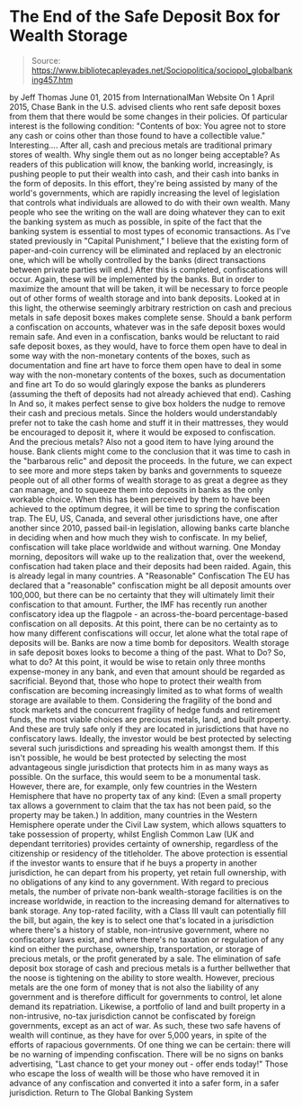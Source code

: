# The End of the Safe Deposit Box for Wealth Storage

> Source: https://www.bibliotecapleyades.net/Sociopolitica/sociopol_globalbanking457.htm

by Jeff Thomas June 01, 2015 from InternationalMan Website
On 1 April 2015, Chase Bank in the U.S. advised clients who rent safe deposit boxes from them that there would be some changes in their policies.
Of particular interest is the following condition:
"Contents of box: You agree not to store any cash or coins other than those found to have a collectible value."
Interesting....
After all, cash and precious metals are traditional primary stores of wealth. Why single them out as no longer being acceptable? As readers of this publication will know, the banking world, increasingly, is pushing people to put their wealth into cash, and their cash into banks in the form of deposits.
In this effort, they're being assisted by many of the world's governments, which are rapidly increasing the level of legislation that controls what individuals are allowed to do with their own wealth. Many people who see the writing on the wall are doing whatever they can to exit the banking system as much as possible, in spite of the fact that the banking system is essential to most types of economic transactions. As I've stated previously in "Capital Punishment," I believe that the existing form of paper-and-coin currency will be eliminated and replaced by an electronic one, which will be wholly controlled by the banks (direct transactions between private parties will end.) After this is completed, confiscations will occur.
Again, these will be implemented by the banks. But in order to maximize the amount that will be taken, it will be necessary to force people out of other forms of wealth storage and into bank deposits. Looked at in this light, the otherwise seemingly arbitrary restriction on cash and precious metals in safe deposit boxes makes complete sense. Should a bank perform a confiscation on accounts, whatever was in the safe deposit boxes would remain safe. And even in a confiscation, banks would be reluctant to raid safe deposit boxes, as they would,
have to force them open have to deal in some way with the non-monetary contents of the boxes, such as documentation and fine art
have to force them open
have to deal in some way with the non-monetary contents of the boxes, such as documentation and fine art
To do so would glaringly expose the banks as plunderers (assuming the theft of deposits had not already achieved that end).
Cashing In And so, it makes perfect sense to give box holders the nudge to remove their cash and precious metals.
Since the holders would understandably prefer not to take the cash home and stuff it in their mattresses, they would be encouraged to deposit it, where it would be exposed to confiscation. And the precious metals?
Also not a good item to have lying around the house. Bank clients might come to the conclusion that it was time to cash in the "barbarous relic" and deposit the proceeds. In the future, we can expect to see more and more steps taken by banks and governments to squeeze people out of all other forms of wealth storage to as great a degree as they can manage, and to squeeze them into deposits in banks as the only workable choice.
When this has been perceived by them to have been achieved to the optimum degree, it will be time to spring the confiscation trap. The EU, US, Canada, and several other jurisdictions have, one after another since 2010, passed bail-in legislation, allowing banks carte blanche in deciding when and how much they wish to confiscate.
In my belief, confiscation will take place worldwide and without warning. One Monday morning, depositors will wake up to the realization that, over the weekend, confiscation had taken place and their deposits had been raided. Again, this is already legal in many countries.
A "Reasonable" Confiscation The EU has declared that a "reasonable" confiscation might be all deposit amounts over 100,000, but there can be no certainty that they will ultimately limit their confiscation to that amount.
Further, the IMF has recently run another confiscatory idea up the flagpole - an across-the-board percentage-based confiscation on all deposits. At this point, there can be no certainty as to how many different confiscations will occur, let alone what the total rape of deposits will be. Banks are now a time bomb for depositors.
Wealth storage in safe deposit boxes looks to become a thing of the past.
What to Do? So, what to do?
At this point, it would be wise to retain only three months expense-money in any bank, and even that amount should be regarded as sacrificial. Beyond that, those who hope to protect their wealth from confiscation are becoming increasingly limited as to what forms of wealth storage are available to them.
Considering the fragility of the bond and stock markets and the concurrent fragility of hedge funds and retirement funds, the most viable choices are precious metals, land, and built property. And these are truly safe only if they are located in jurisdictions that have no confiscatory laws. Ideally, the investor would be best protected by selecting several such jurisdictions and spreading his wealth amongst them. If this isn't possible, he would be best protected by selecting the most advantageous single jurisdiction that protects him in as many ways as possible. On the surface, this would seem to be a monumental task.
However, there are, for example, only few countries in the Western Hemisphere that have no property tax of any kind:
(Even a small property tax allows a government to claim that the tax has not been paid, so the property may be taken.) In addition, many countries in the Western Hemisphere operate under the Civil Law system, which allows squatters to take possession of property, whilst English Common Law (UK and dependant territories) provides certainty of ownership, regardless of the citizenship or residency of the titleholder. The above protection is essential if the investor wants to ensure that if he buys a property in another jurisdiction, he can depart from his property, yet retain full ownership, with no obligations of any kind to any government. With regard to precious metals, the number of private non-bank wealth-storage facilities is on the increase worldwide, in reaction to the increasing demand for alternatives to bank storage.
Any top-rated facility, with a Class III vault can potentially fill the bill, but again, the key is to select one that's located in a jurisdiction where there's a history of stable, non-intrusive government, where no confiscatory laws exist, and where there's no taxation or regulation of any kind on either the purchase, ownership, transportation, or storage of precious metals, or the profit generated by a sale.
The elimination of safe deposit box storage of cash and precious metals is a further bellwether that the noose is tightening on the ability to store wealth.
However, precious metals are the one form of money that is not also the liability of any government and is therefore difficult for governments to control, let alone demand its repatriation.
Likewise, a portfolio of land and built property in a non-intrusive, no-tax jurisdiction cannot be confiscated by foreign governments, except as an act of war. As such, these two safe havens of wealth will continue, as they have for over 5,000 years, in spite of the efforts of rapacious governments. Of one thing we can be certain: there will be no warning of impending confiscation.
There will be no signs on banks advertising,
"Last chance to get your money out - offer ends today!"
Those who escape the loss of wealth will be those who have removed it in advance of any confiscation and converted it into a safer form, in a safer jurisdiction.
Return to The Global Banking System
